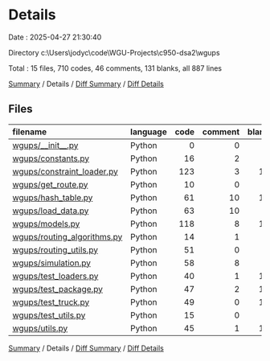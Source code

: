 # Details

Date : 2025-04-27 21:30:40

Directory c:\\Users\\jodyc\\code\\WGU-Projects\\c950-dsa2\\wgups

Total : 15 files,  710 codes, 46 comments, 131 blanks, all 887 lines

[Summary](results.md) / Details / [Diff Summary](diff.md) / [Diff Details](diff-details.md)

## Files
| filename | language | code | comment | blank | total |
| :--- | :--- | ---: | ---: | ---: | ---: |
| [wgups/\_\_init\_\_.py](/wgups/__init__.py) | Python | 0 | 0 | 1 | 1 |
| [wgups/constants.py](/wgups/constants.py) | Python | 16 | 2 | 5 | 23 |
| [wgups/constraint\_loader.py](/wgups/constraint_loader.py) | Python | 123 | 3 | 16 | 142 |
| [wgups/get\_route.py](/wgups/get_route.py) | Python | 10 | 0 | 3 | 13 |
| [wgups/hash\_table.py](/wgups/hash_table.py) | Python | 61 | 10 | 13 | 84 |
| [wgups/load\_data.py](/wgups/load_data.py) | Python | 63 | 10 | 2 | 75 |
| [wgups/models.py](/wgups/models.py) | Python | 118 | 8 | 19 | 145 |
| [wgups/routing\_algorithms.py](/wgups/routing_algorithms.py) | Python | 14 | 1 | 6 | 21 |
| [wgups/routing\_utils.py](/wgups/routing_utils.py) | Python | 51 | 0 | 8 | 59 |
| [wgups/simulation.py](/wgups/simulation.py) | Python | 58 | 8 | 9 | 75 |
| [wgups/test\_loaders.py](/wgups/test_loaders.py) | Python | 40 | 1 | 10 | 51 |
| [wgups/test\_package.py](/wgups/test_package.py) | Python | 47 | 2 | 13 | 62 |
| [wgups/test\_truck.py](/wgups/test_truck.py) | Python | 49 | 0 | 10 | 59 |
| [wgups/test\_utils.py](/wgups/test_utils.py) | Python | 15 | 0 | 6 | 21 |
| [wgups/utils.py](/wgups/utils.py) | Python | 45 | 1 | 10 | 56 |

[Summary](results.md) / Details / [Diff Summary](diff.md) / [Diff Details](diff-details.md)